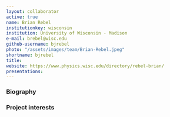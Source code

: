 ```yaml
---
layout: collaborator
active: true
name: Brian Rebel
institutionkey: wisconsin
institution: University of Wisconsin - Madison
e-mail: brebel@wisc.edu
github-username: bjrebel
photo: "/assets/images/team/Brian-Rebel.jpeg"
shortname: bjrebel
title: 
website: https://www.physics.wisc.edu/directory/rebel-brian/
presentations:
---
```


### Biography


### Project interests


